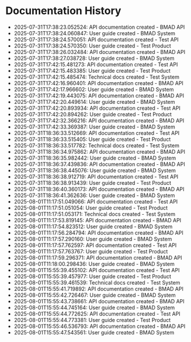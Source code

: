 # Documentation History

- 2025-07-31T17:38:23.052524: API documentation created - BMAD API
- 2025-07-31T17:38:24.060847: User guide created - BMAD System
- 2025-07-31T17:38:24.570051: API documentation created - Test API
- 2025-07-31T17:38:24.570350: User guide created - Test Product
- 2025-07-31T17:38:26.032484: API documentation created - BMAD API
- 2025-07-31T17:38:27.038728: User guide created - BMAD System
- 2025-07-31T17:42:15.481273: API documentation created - Test API
- 2025-07-31T17:42:15.483385: User guide created - Test Product
- 2025-07-31T17:42:15.485474: Technical docs created - Test System
- 2025-07-31T17:42:16.960401: API documentation created - BMAD API
- 2025-07-31T17:42:17.966602: User guide created - BMAD System
- 2025-07-31T17:42:19.443075: API documentation created - BMAD API
- 2025-07-31T17:42:20.449614: User guide created - BMAD System
- 2025-07-31T17:42:20.893934: API documentation created - Test API
- 2025-07-31T17:42:20.894262: User guide created - Test Product
- 2025-07-31T17:42:32.366216: API documentation created - BMAD API
- 2025-07-31T17:42:33.369387: User guide created - BMAD System
- 2025-07-31T18:36:33.512669: API documentation created - Test API
- 2025-07-31T18:36:33.515405: User guide created - Test Product
- 2025-07-31T18:36:33.517782: Technical docs created - Test System
- 2025-07-31T18:36:34.975862: API documentation created - BMAD API
- 2025-07-31T18:36:35.982442: User guide created - BMAD System
- 2025-07-31T18:36:37.439836: API documentation created - BMAD API
- 2025-07-31T18:36:38.445076: User guide created - BMAD System
- 2025-07-31T18:36:38.912719: API documentation created - Test API
- 2025-07-31T18:36:38.913439: User guide created - Test Product
- 2025-07-31T18:36:40.360173: API documentation created - BMAD API
- 2025-07-31T18:36:41.362636: User guide created - BMAD System
- 2025-08-01T11:17:51.049066: API documentation created - Test API
- 2025-08-01T11:17:51.051054: User guide created - Test Product
- 2025-08-01T11:17:51.053171: Technical docs created - Test System
- 2025-08-01T11:17:53.819145: API documentation created - BMAD API
- 2025-08-01T11:17:54.823512: User guide created - BMAD System
- 2025-08-01T11:17:56.284794: API documentation created - BMAD API
- 2025-08-01T11:17:57.290160: User guide created - BMAD System
- 2025-08-01T11:17:57.762597: API documentation created - Test API
- 2025-08-01T11:17:57.763767: User guide created - Test Product
- 2025-08-01T11:17:59.296371: API documentation created - BMAD API
- 2025-08-01T11:18:00.298436: User guide created - BMAD System
- 2025-08-01T15:55:39.455102: API documentation created - Test API
- 2025-08-01T15:55:39.457977: User guide created - Test Product
- 2025-08-01T15:55:39.461539: Technical docs created - Test System
- 2025-08-01T15:55:41.719892: API documentation created - BMAD API
- 2025-08-01T15:55:42.726467: User guide created - BMAD System
- 2025-08-01T15:55:43.738661: API documentation created - BMAD API
- 2025-08-01T15:55:44.745164: User guide created - BMAD System
- 2025-08-01T15:55:44.772625: API documentation created - Test API
- 2025-08-01T15:55:44.773381: User guide created - Test Product
- 2025-08-01T15:55:46.536793: API documentation created - BMAD API
- 2025-08-01T15:55:47.543561: User guide created - BMAD System

